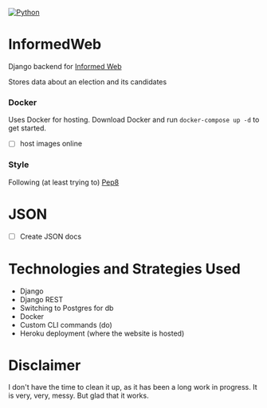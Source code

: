 [![Python](https://img.shields.io/pypi/pyversions/django.svg)](https://www.python.org/downloads/release/python-360/)

# InformedWeb

Django backend for [Informed Web](http://informedweb.herokuapp.com/)

Stores data about an election and its candidates

### Docker

Uses Docker for hosting.
Download Docker and run `docker-compose up -d` to get started.

- [ ] host images online

### Style

Following (at least trying to) [Pep8](https://www.python.org/dev/peps/pep-0008/)

# JSON

- [ ] Create JSON docs

# Technologies and Strategies Used
- Django
- Django REST
- Switching to Postgres for db
- Docker
- Custom CLI commands (do)
- Heroku deployment (where the website is hosted)

# Disclaimer
I don't have the time to clean it up, as it has been a long work in progress.
It is very, very, messy. But glad that it works.
